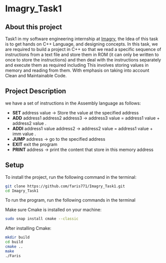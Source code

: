 # Imagry_Task1

## About this project
Task1 in my software engineering internship at [Imagry](https://github.com/imagry), the Idea of this task is to get hands on C++ Language, and designing concepts.
In this task, we are required to build a project in C++ so that we read a specific sequence of instructions from a text file and store them in ROM (it can only be written to once to store the instructions) and then deal with the instructions separately and execute them as required including This involves storing values in memory and reading from them.
With emphasis on taking into account Clean and Maintainable Code.

## Project Description
we have a set of instructions in the Assembly language as follows:

* **SET** address value -> Store the value at the specified address
* **ADD**  address1 address2 address3 -> address3 value = address1 value + address2  value .
* **ADDI** address1 value address2 -> address2 value = address1 value +   imm value .
* **JUMP** address -> go to the specified address
* **EXIT**  exit the program
* **PRINT** address -> print the content that store in this memory address



## Setup

To install the project, run the following command in the terminal:

```bash
git clone https://github.com/faris771/Imagry_Task1.git
cd Imagry_Task1

```
To run the program, run the following commands in the terminal

Make sure Cmake is installed on your machine:

```bash
sudo snap install cmake --classic
```
After installing Cmake:

```bash
mkdir build
cd build
cmake ..
make
./Faris

```
